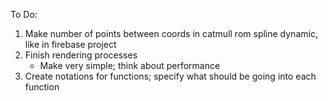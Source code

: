 To Do:
1. Make number of points between coords in catmull rom spline dynamic, like in firebase project
2. Finish rendering processes
    - Make very simple; think about performance
3. Create notations for functions; specify what should be going into each function